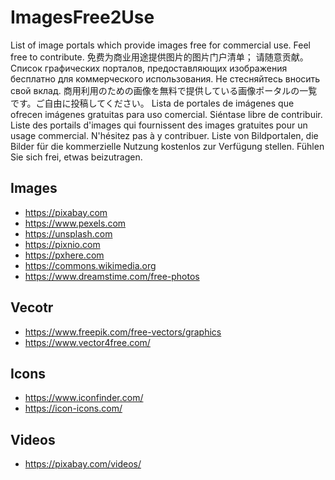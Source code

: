 # ImagesFree2Use
List of image portals which provide images free for commercial use. Feel free to contribute.
免费为商业用途提供图片的图片门户清单； 请随意贡献。
Список графических порталов, предоставляющих изображения бесплатно для коммерческого использования. Не стесняйтесь вносить свой вклад.
商用利用のための画像を無料で提供している画像ポータルの一覧です。ご自由に投稿してください。
Lista de portales de imágenes que ofrecen imágenes gratuitas para uso comercial. Siéntase libre de contribuir.
Liste des portails d'images qui fournissent des images gratuites pour un usage commercial. N'hésitez pas à y contribuer.
Liste von Bildportalen, die Bilder für die kommerzielle Nutzung kostenlos zur Verfügung stellen. Fühlen Sie sich frei, etwas beizutragen.

## Images
* https://pixabay.com
* https://www.pexels.com
* https://unsplash.com
* https://pixnio.com
* https://pxhere.com
* https://commons.wikimedia.org
* https://www.dreamstime.com/free-photos

## Vecotr
* https://www.freepik.com/free-vectors/graphics
* https://www.vector4free.com/

## Icons
* https://www.iconfinder.com/
* https://icon-icons.com/

## Videos
* https://pixabay.com/videos/
